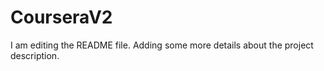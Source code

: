 # CourseraV2
I am editing the README file. Adding some more details about the project description.

